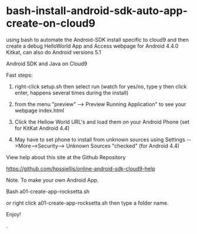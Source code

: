 # bash-install-android-sdk-auto-app-create-on-cloud9
using bash to automate the Android-SDK install specific to cloud9 and then create a debug HelloWorld App and Access webpage for Android 4.4.0 Kitkat, can also do Android versions 5.1

Android SDK and Java on Cloud9


Fast steps:

1. right-click setup.sh then select run (watch for yes/no, type y then click enter, happens several times during the install) 

1. from the menu "preview" --> Preview Running Application" to see your webpage index.html

1. Click the Hellow World URL's and load them on your Android Phone (set for KitKat Android 4.4)

1. May have to set phone to install from unknown sources using
Settings -->More-->Security--> Unknown Sources "checked"  (for Android 4.4)


View help about this site at the Github Repository 

https://github.com/hpssjellis/online-android-sdk-cloud9-help




Note. To make your own Android App. 

Bash a01-create-app-rocksetta.sh 

or right click a01-create-app-rocksetta.sh then type a folder name.

Enjoy!

.



